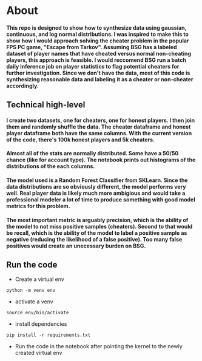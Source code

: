# About
#### This repo is designed to show how to synthesize data using gaussian, continuous, and log normal distributions.  I was inspired to make this to show how I would approach solving the cheater problem in the popular FPS PC game, "Escape from Tarkov".  Assuming BSG has a labeled dataset of player names that have cheated versus normal non-cheating players, this approach is feasible.  I would reccomend BSG run a batch daily inference job on player statistics to flag potential cheaters for further investigation.  Since we don't have the data, most of this code is synthesizing reasonable data and labeling it as a cheater or non-cheater accordingly.

## Technical high-level

#### I create two datasets, one for cheaters, one for honest players.  I then join them and randomly shuffle the data.  The cheater dataframe and honest player dataframe both have the same columns.  With the current version of the code, there's 100k honest players and 5k cheaters.

#### Almost all of the stats are normally distributed.  Some have a 50/50 chance (like for account type).  The notebook prints out histograms of the distributions of the each columns.

#### The model used is a Random Forest Classifier from SKLearn.  Since the data distributions are so obviously different, the model performs very well.  Real player data is likely much more ambigious and would take a professional modeler a lot of time to produce something with good model metrics for this problem.

#### The most important metric is arguably precision, which is the ability of the model to not miss positive samples (cheaters).  Second to that would be recall, which is the ability of the model to label a positive sample as negative (reducing the likelihood of a false positive).  Too many false positives would create an unecessary burden on BSG.

## Run the code
* Create a virtual env
```
python -m venv env
```

* activate a venv
```
source env/bin/activate
```

* install dependencies
```
pip install -r requirements.txt
```

* Run the code in the notebook after pointing the kernel to the newly created virtual env